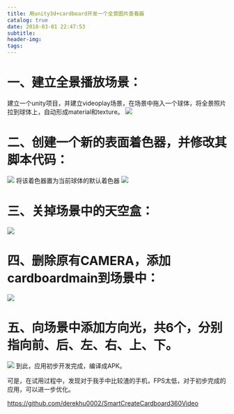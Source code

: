 ```yaml
---
title: 用unity3d+cardboard开发一个全景图片查看器
catalog: true
date: 2018-03-01 22:47:53
subtitle:
header-img:
tags:
---
```


# 一、建立全景播放场景：
建立一个unity项目，并建立videoplay场景，在场景中拖入一个球体，将全景照片拉到球体上，自动形成material和texture。
![](myhexoblog_source.png)
# 二、创建一个新的表面着色器，并修改其脚本代码：
![](818135-20151220151116054-517150874.png)
将该着色器置为当前球体的默认着色器
![](818135-20151220151156992-2142672891.png)
# 三、关掉场景中的天空盒：
![](818135-20151220151306789-1874518618.png)
# 四、删除原有CAMERA，添加cardboardmain到场景中：
![](818135-20151220151448383-624464194.png)
# 五、向场景中添加方向光，共6个，分别指向前、后、左、右、上、下。
![](818135-20151220151623336-1415542429.png)
到此，应用初步开发完成，编译成APK。

可是，在试用过程中，发现对于我手中比较渣的手机，FPS太低，对于初步完成的应用，可以进一步优化。

 https://github.com/derekhu0002/SmartCreateCardboard360Video